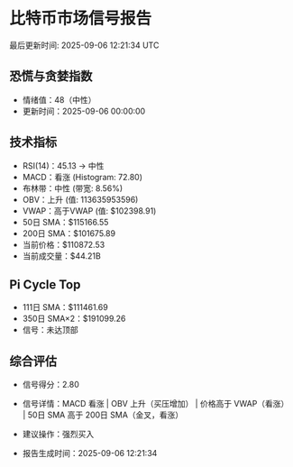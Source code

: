 # 比特币市场信号报告

最后更新时间: 2025-09-06 12:21:34 UTC

## 恐慌与贪婪指数
- 情绪值：48（中性）
- 更新时间：2025-09-06 00:00:00

## 技术指标
- RSI(14)：45.13 → 中性
- MACD：看涨 (Histogram: 72.80)
- 布林带：中性 (带宽: 8.56%)
- OBV：上升 (值: 113635953596)
- VWAP：高于VWAP (值: $102398.91)
- 50日 SMA：$115166.55
- 200日 SMA：$101675.89
- 当前价格：$110872.53
- 当前成交量：$44.21B

## Pi Cycle Top
- 111日 SMA：$111461.69
- 350日 SMA×2：$191099.26
- 信号：未达顶部

## 综合评估
- 信号得分：2.80
- 信号详情：MACD 看涨 | OBV 上升（买压增加） | 价格高于 VWAP（看涨） | 50日 SMA 高于 200日 SMA（金叉，看涨）
- 建议操作：强烈买入

- 报告生成时间：2025-09-06 12:21:34